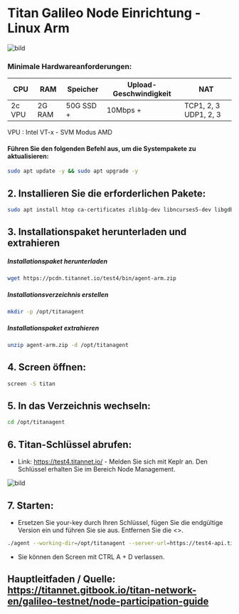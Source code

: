 # Titan Galileo Node Einrichtung - Linux Arm

![bild](https://github.com/user-attachments/assets/4c227290-b685-40f1-ae70-fe8524f85e3a)

### Minimale Hardwareanforderungen:

| CPU      | RAM     | Speicher   | Upload-Geschwindigkeit | NAT                |
|----------|---------|-----------|--------------|--------------------|
| 2c VPU   | 2G RAM  | 50G SSD + | 10Mbps +     | TCP1, 2, 3 UDP1, 2, 3 |

VPU : Intel VT-x - SVM Modus AMD


#### Führen Sie den folgenden Befehl aus, um die Systempakete zu aktualisieren:

```bash
sudo apt update -y && sudo apt upgrade -y
```
## 2. Installieren Sie die erforderlichen Pakete:

```bash
sudo apt install htop ca-certificates zlib1g-dev libncurses5-dev libgdbm-dev libnss3-dev tmux iptables curl nvme-cli git wget make jq libleveldb-dev build-essential pkg-config ncdu tar clang bsdmainutils lsb-release libssl-dev libreadline-dev libffi-dev jq gcc screen unzip lz4 -y
```

## 3. Installationspaket herunterladen und extrahieren

##### Installationspaket herunterladen

```bash
wget https://pcdn.titannet.io/test4/bin/agent-arm.zip
```

##### Installationsverzeichnis erstellen

```bash
mkdir -p /opt/titanagent
```
##### Installationspaket extrahieren

```bash
unzip agent-arm.zip -d /opt/titanagent
```

## 4. Screen öffnen: 

```bash
screen -S titan
```

## 5. In das Verzeichnis wechseln: 

```bash
cd /opt/titanagent
```

## 6. Titan-Schlüssel abrufen: 

- Link: https://test4.titannet.io/ - Melden Sie sich mit Keplr an. Den Schlüssel erhalten Sie im Bereich Node Management.

![bild](https://github.com/user-attachments/assets/1e2864ef-ba38-43a1-800d-37093b3b5f73)

## 7. Starten: 

- Ersetzen Sie your-key durch Ihren Schlüssel, fügen Sie die endgültige Version ein und führen Sie sie aus. Entfernen Sie die <>.

```bash
./agent --working-dir=/opt/titanagent --server-url=https://test4-api.titannet.io --key=<ihr-schlüssel>
```

- Sie können den Screen mit CTRL A + D verlassen.

## Hauptleitfaden / Quelle: https://titannet.gitbook.io/titan-network-en/galileo-testnet/node-participation-guide
